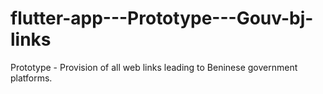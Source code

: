 # flutter-app---Prototype---Gouv-bj-links
Prototype - Provision of all web links leading to Beninese government platforms.
